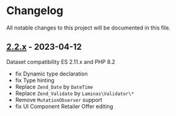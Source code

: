 # Changelog

All notable changes to this project will be documented in this file.

## [2.2.x] - 2023-04-12
[2.2.x]: https://github.com/Smile-SA/magento2-module-store-delivery/compare/2.1.x...2.2.x

Dataset compatibility ES 2.11.x and PHP 8.2

- fix Dynamic type declaration
- fix Type hinting
- Replace `Zend_Date` by `DateTime`
- Replace `Zend_Validate` by `Laminas\Validator\*`
- Remove `MutationObserver` support
- fix UI Component Retailer Offer editing
